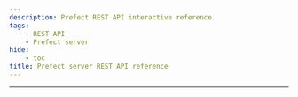 ```yaml
---
description: Prefect REST API interactive reference.
tags:
    - REST API
    - Prefect server
hide:
    - toc
title: Prefect server REST API reference
---
```


<hr>

<div id="redoc-container"></div>
<script src="https://unpkg.com/redoc@2/bundles/redoc.standalone.js"></script>
<script>
    Redoc.init('../schema.json', {
        scrollYOffset: 50,
    }, document.getElementById('redoc-container'))
</script>